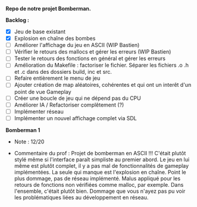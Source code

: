 **Repo de notre projet Bomberman.**




**Backlog :**
- [x] Jeu de base existant
- [x] Explosion en chaîne des bombes
- [ ] Améliorer l'affichage du jeu en ASCII (WIP Bastien)
- [ ] Vérifier le retours des mallocs et gérer les erreurs (WIP Bastien)
- [ ] Tester le retours des fonctions en général et gérer les erreurs
- [ ] Amélioration du Makefile : factoriser le fichier. Séparer les fichiers .o .h et .c dans des dossiers build, inc et src.
- [ ] Refaire entièrement le menu de jeu
- [ ] Ajouter création de map aléatoires, cohérentes et qui ont un interêt d'un point de vue Gameplay
- [ ] Créer une boucle de jeu qui ne dépend pas du CPU
- [ ] Améliorer IA / Refactoriser complêtement (?)
- [ ] Implémenter réseau
- [ ] Implémenter un nouvel affichage complet via SDL

**Bomberman 1**
- Note : 12/20

- Commentaire du prof :
Projet de bomberman en ASCII !!! C'était plutôt stylé même si l'interface paraît simpliste au premier abord. Le jeu en lui même est plutôt complet, il y a pas mal de fonctionnalités de gameplay implémentées. La seule qui manque est l'explosion en chaîne. Point le plus dommage, pas de réseau implémenté. Malus appliqué pour les retours de fonctions non vérifiées comme malloc, par exemple. Dans l'ensemble, c'était plutôt bien. Dommage que vous n'ayez pas pu voir les problématiques liées au développement en réseau.
